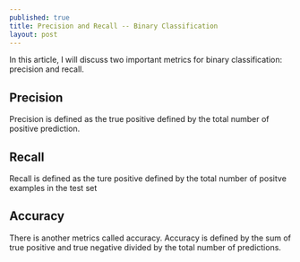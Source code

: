 ```yaml
---
published: true
title: Precision and Recall -- Binary Classification 
layout: post
---
```

In this article, I will discuss two important metrics for binary classification: precision and recall.
## Precision
Precision is defined as the true positive defined by the total number of positive prediction.
## Recall
Recall is defined as the ture positive defined by the total number of positve examples in the test set
## Accuracy
There is another metrics called accuracy. Accuracy is defined by the sum of true positive and true negative divided by the total number of predictions.
